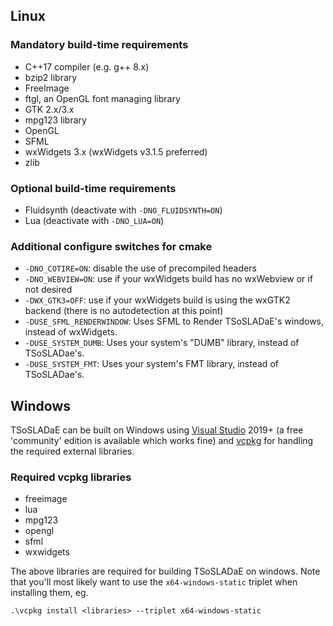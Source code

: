 ## Linux

### Mandatory build-time requirements

* C++17 compiler (e.g. g++ 8.x)
* bzip2 library
* FreeImage
* ftgl, an OpenGL font managing library
* GTK 2.x/3.x
* mpg123 library
* OpenGL
* SFML
* wxWidgets 3.x (wxWidgets v3.1.5 preferred)
* zlib

### Optional build-time requirements

* Fluidsynth (deactivate with `-DNO_FLUIDSYNTH=ON`)
* Lua (deactivate with `-DNO_LUA=ON`)

### Additional configure switches for cmake

* `-DNO_COTIRE=ON`: disable the use of precompiled headers
* `-DNO_WEBVIEW=ON`: use if your wxWidgets build has no wxWebview or if not desired
* `-DWX_GTK3=OFF`: use if your wxWidgets build is using the wxGTK2 backend (there is no autodetection at this point)
* `-DUSE_SFML_RENDERWINDOW`: Uses SFML to Render TSoSLADaE's windows, instead of wxWidgets.
* `-DUSE_SYSTEM_DUMB`: Uses your system's "DUMB" library, instead of TSoSLADae's.
* `-DUSE_SYSTEM_FMT`: Uses your system's FMT library, instead of TSoSLADae's.

## Windows

TSoSLADaE can be built on Windows using [Visual Studio](https://visualstudio.microsoft.com/) 2019+ (a free 'community' edition is available which works fine) and [vcpkg](https://docs.microsoft.com/en-us/cpp/build/vcpkg?view=vs-2019) for handling the required external libraries.

### Required vcpkg libraries

* freeimage
* lua
* mpg123
* opengl
* sfml
* wxwidgets

The above libraries are required for building TSoSLADaE on windows. Note that you'll most likely want to use the `x64-windows-static` triplet when installing them, eg.

```
.\vcpkg install <libraries> --triplet x64-windows-static
```
